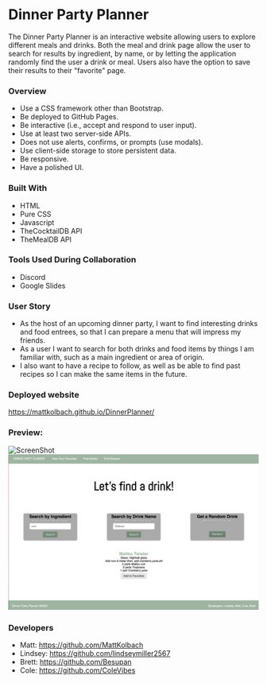 # Dinner Party Planner

The Dinner Party Planner is an interactive website allowing users to explore different meals and drinks. Both the meal and drink page allow the user to search for results by ingredient, by name, or by letting the application randomly find the user a drink or meal. Users also have the option to save their results to their "favorite" page. 

### Overview
- Use a CSS framework other than Bootstrap.
- Be deployed to GitHub Pages.
- Be interactive (i.e., accept and respond to user input).
- Use at least two server-side APIs.
- Does not use alerts, confirms, or prompts (use modals).
- Use client-side storage to store persistent data.
- Be responsive.
- Have a polished UI.

### Built With
* HTML
* Pure CSS
* Javascript
* TheCocktailDB API 
* TheMealDB API 

### Tools Used During Collaboration
* Discord
* Google Slides

### User Story
- As the host of an upcoming dinner party, I want to find interesting drinks and food entrees, so that I can prepare a menu that will impress my friends.
- As a user I want to search for both drinks and food items by things I am familiar with, such as a main ingredient or area of origin.
- I also want to have a recipe to follow, as well as be able to find past recipes so I can make the same items in the future.

### Deployed website
https://mattkolbach.github.io/DinnerPlanner/

### Preview:
![ScreenShot](./assets/images/index-screenshot.png)
![ScreenShot](./assets/images/drinks-screenshot.png)

### Developers
- Matt: https://github.com/MattKolbach
- Lindsey: https://github.com/lindseymiller2567
- Brett: https://github.com/Besupan
- Cole: https://github.com/ColeVibes

